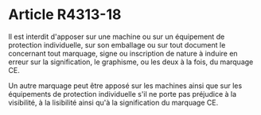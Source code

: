 # Article R4313-18

Il est interdit d'apposer sur une machine ou sur un équipement de protection individuelle, sur son emballage ou sur tout document le concernant tout marquage, signe ou inscription de nature à induire en erreur sur la signification, le graphisme, ou les deux à la fois, du marquage CE. 
  
   
Un autre marquage peut être apposé sur les machines ainsi que sur les équipements de protection individuelle s'il ne porte pas préjudice à la visibilité, à la lisibilité ainsi qu'à la signification du marquage CE.